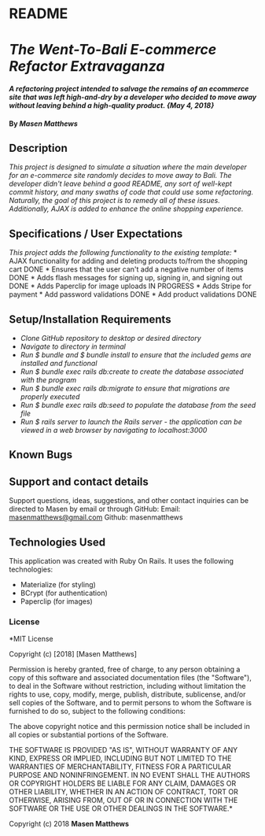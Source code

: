 # README

# _The Went-To-Bali E-commerce Refactor Extravaganza_

#### _A refactoring project intended to salvage the remains of an ecommerce site that was left high-and-dry by a developer who decided to move away without leaving behind a high-quality product. {May 4, 2018}_

#### By _Masen Matthews_

## Description
  _This project is designed to simulate a situation where the main developer for an e-commerce site randomly decides to move away to Bali. The developer didn't leave behind a good README, any sort of well-kept commit history, and many swaths of code that could use some refactoring. Naturally, the goal of this project is to remedy all of these issues. Additionally, AJAX is added to enhance the online shopping experience._

## Specifications / User Expectations
  _This project adds the following functionality to the existing template:_
    * AJAX functionality for adding and deleting products to/from the shopping cart DONE
    * Ensures that the user can't add a negative number of items DONE
    * Adds flash messages for signing up, signing in, and signing out DONE
    * Adds Paperclip for image uploads IN PROGRESS
    * Adds Stripe for payment
    * Add password validations DONE
    * Add product validations DONE

## Setup/Installation Requirements

* _Clone GitHub repository to desktop or desired directory_
* _Navigate to directory in terminal_
* _Run $ bundle and $ bundle install to ensure that the included gems are installed and functional_
* _Run $ bundle exec rails db:create to create the database associated with the program_
* _Run $ bundle exec rails db:migrate to ensure that migrations are properly executed_
* _Run $ bundle exec rails db:seed to populate the database from the seed file_
* _Run $ rails server to launch the Rails server - the application can be viewed in a web browser by navigating to localhost:3000_

## Known Bugs

## Support and contact details

Support questions, ideas, suggestions, and other contact inquiries can be directed to Masen by email or through GitHub:
  Email: masenmatthews@gmail.com
  Github: masenmatthews

## Technologies Used

This application was created with Ruby On Rails. It uses the following technologies:
  * Materialize (for styling)
  * BCrypt (for authentication)
  * Paperclip (for images)

### License

*MIT License

Copyright (c) [2018] [Masen Matthews]

Permission is hereby granted, free of charge, to any person obtaining a copy
of this software and associated documentation files (the "Software"), to deal
in the Software without restriction, including without limitation the rights
to use, copy, modify, merge, publish, distribute, sublicense, and/or sell
copies of the Software, and to permit persons to whom the Software is
furnished to do so, subject to the following conditions:

The above copyright notice and this permission notice shall be included in all
copies or substantial portions of the Software.

THE SOFTWARE IS PROVIDED "AS IS", WITHOUT WARRANTY OF ANY KIND, EXPRESS OR
IMPLIED, INCLUDING BUT NOT LIMITED TO THE WARRANTIES OF MERCHANTABILITY,
FITNESS FOR A PARTICULAR PURPOSE AND NONINFRINGEMENT. IN NO EVENT SHALL THE
AUTHORS OR COPYRIGHT HOLDERS BE LIABLE FOR ANY CLAIM, DAMAGES OR OTHER
LIABILITY, WHETHER IN AN ACTION OF CONTRACT, TORT OR OTHERWISE, ARISING FROM,
OUT OF OR IN CONNECTION WITH THE SOFTWARE OR THE USE OR OTHER DEALINGS IN THE
SOFTWARE.*

Copyright (c) 2018 **Masen Matthews**
